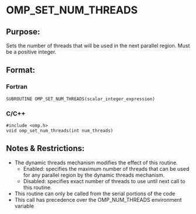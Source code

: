 # OMP_SET_NUM_THREADS

## Purpose:
Sets the number of threads that will be used in the next parallel region. Must be a positive integer.

## Format:

### Fortran	
```
SUBROUTINE OMP_SET_NUM_THREADS(scalar_integer_expression)
```
### C/C++	
```
#include <omp.h>
void omp_set_num_threads(int num_threads)
```
## Notes & Restrictions:

* The dynamic threads mechanism modifies the effect of this routine.
  * Enabled: specifies the maximum number of threads that can be used for any parallel region by the dynamic threads mechanism.
  * Disabled: specifies exact number of threads to use until next call to this routine.
* This routine can only be called from the serial portions of the code
* This call has precedence over the OMP_NUM_THREADS environment variable

